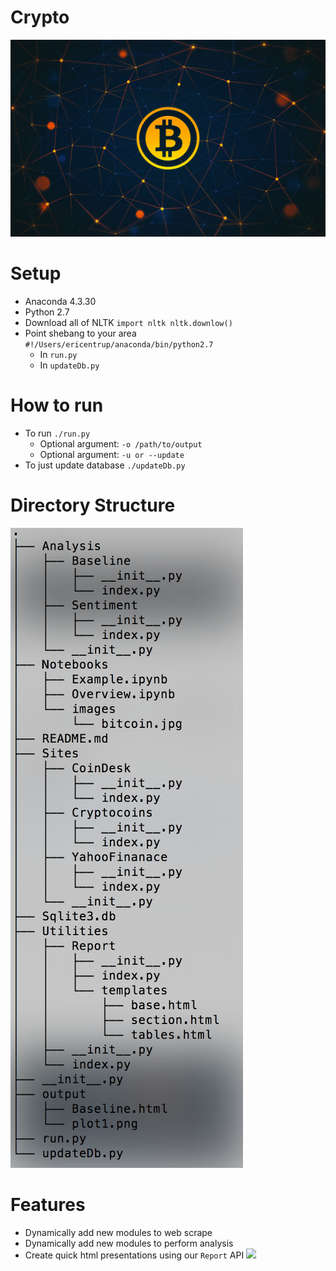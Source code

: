 # Crypto

![](Notebooks/images/bitcoin.jpg)

# Setup
- Anaconda 4.3.30
- Python 2.7
- Download all of NLTK `import nltk nltk.downlow()`
- Point shebang to your area `#!/Users/ericentrup/anaconda/bin/python2.7`
  - In `run.py`
  - In `updateDb.py`


# How to run
- To run `./run.py`
  - Optional argument: `-o /path/to/output`
  - Optional argument: `-u or --update`
- To just update database `./updateDb.py`



# Directory Structure
![](Notebooks/images/directroyTree.png)

# Features
- Dynamically add new modules to web scrape
- Dynamically add new modules to perform analysis
- Create quick html presentations using our `Report` API
![](Notebookds/images/sampleOutput.png)
